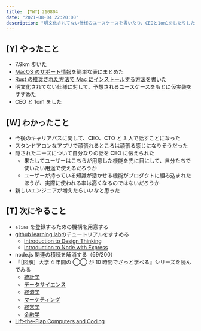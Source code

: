 ```yaml
---
title: 【YWT】210804
date: "2021-08-04 22:20:00"
description: "明文化されてない仕様のユースケースを書いたり、CEOと1on1をしたりした"
---
```


## [Y] やったこと

- 7.9km 歩いた
- [MacOS のサポート情報](https://gist.github.com/LeeDDHH/c9192f55f0067fda01df4402a7da04ac)を簡単な表にまとめた
- [Rust の推奨された方法で Mac にインストールする方法](https://gist.github.com/LeeDDHH/c2d81f363b9d4e48ad0b686a8525e5c0)を書いた
- 明文化されてない仕様に対して、予想されるユースケースをもとに仮実装をすすめた
- CEO と 1on1 をした

## [W] わかったこと

- 今後のキャリアパスに関して、CEO、CTO と 3 人で話すことになった
- スタンドアロンなアプリで頑張れるところは頑張る感じになりそうだった
- 隠されたニーズについて自分なりの話を CEO に伝えられた
  - 果たしてユーザーはこちらが用意した機能を先に目にして、自分たちで使いたい用途で使えるだろうか
  - ユーザーが持っている知識が活かせる機能がプロダクトに組み込まれたほうが、実際に使われる率は高くなるのではないだろうか
- 新しいエンジニアが増えたらいいなと思った

## [T] 次にやること

- `alias` を登録するための機構を用意する
- [github learning lab](https://lab.github.com/githubtraining)のチュートリアルをすすめる
  - [Introduction to Design Thinking](https://lab.github.com/githubtraining/introduction-to-design-thinking)
  - [Introduction to Node with Express](https://lab.github.com/everydeveloper/introduction-to-node-with-express)
- node.js 関連の積読を解消する（69/200）
- 『［図解］大学 4 年間の ◯◯ が 10 時間でざっと学べる』シリーズを読んでみる
  - [統計学](https://www.amazon.co.jp/dp/B07PXB4NN9)
  - [データサイエンス](https://www.amazon.co.jp/dp/B07XNW3TQM)
  - [経済学](https://www.amazon.co.jp/dp/B01KNLFHH6)
  - [マーケティング](https://www.amazon.co.jp/dp/B07BNC2SV3)
  - [経営学](https://www.amazon.co.jp/dp/B071SKDF3L)
  - [金融学](https://www.amazon.co.jp/dp/B07BB6Z7FW)
- [Lift-the-Flap Computers and Coding](https://www.amazon.co.jp/dp/1409591514)

<!-- https://twitter.com/camomile_cafe/status/1422922972726128646?s=20 -->
